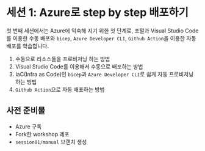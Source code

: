 # 세션 1: Azure로 step by step 배포하기

첫 번째 세션에서는 Azure에 익숙해 지기 위한 첫 단계로, 포털과 Visual Studio Code를 이용한 수동 배포와 `bicep`, `Azure Developer CLI`, `Github Action`을 이용한 자동 배포를 학습합니다.

1. 수동으로 리소스들을 프로비저닝 하는 방법
2. Visual Studio Code를 이용해서 수동으로 배포하는 방법
3. IaC(Infra as Code)인 `bicep`과 `Azure Developer CLI`로 쉽게 자동 프로비저닝 하는 방법
4. `Github Action`으로 자동 배포하는 방법

## 사전 준비물

* Azure 구독
* Fork한 workshop 레포
* `session01/manual` 브랜치 생성

<!-- ---

나중에 문서 작성할 때 아래 내용 참고하세요

- .NET API (깃헙 Issue API) 사용할 때 필요함
  - 애저 APIM 권한 부여 (Authorization): https://learn.microsoft.com/azure/api-management/authorizations-overview
  - GitHub OAuth App: https://docs.github.com/apps/oauth-apps/building-oauth-apps/creating-an-oauth-app -->
